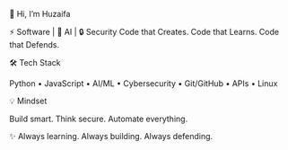 👋 Hi, I’m Huzaifa

⚡ Software | 🤖 AI | 🔒 Security
Code that Creates. Code that Learns. Code that Defends.

🛠 Tech Stack

Python • JavaScript • AI/ML • Cybersecurity • Git/GitHub • APIs • Linux

💡 Mindset

Build smart.
Think secure.
Automate everything.

✨ Always learning. Always building. Always defending.
